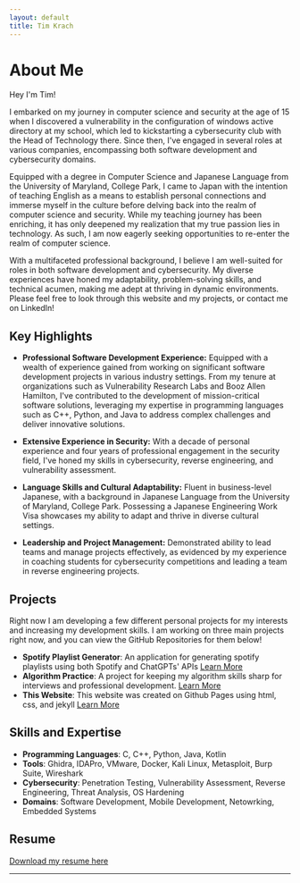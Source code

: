 ```yaml
---
layout: default
title: Tim Krach
---
```


# About Me

Hey I'm Tim!

I embarked on my journey in computer science and security at the age of 15 when I discovered a vulnerability in the configuration of windows active directory at my school, which led to kickstarting a cybersecurity club with the Head of Technology there. Since then, I've engaged in several roles at various companies, encompassing both software development and cybersecurity domains.

Equipped with a degree in Computer Science and Japanese Language from the University of Maryland, College Park, I came to Japan with the intention of teaching English as a means to establish personal connections and immerse myself in the culture before delving back into the realm of computer science and security. While my teaching journey has been enriching, it has only deepened my realization that my true passion lies in technology.  As such, I am now eagerly seeking opportunities to re-enter the realm of computer science.

With a multifaceted professional background, I believe I am well-suited for roles in both software development and cybersecurity. My diverse experiences have honed my adaptability, problem-solving skills, and technical acumen, making me adept at thriving in dynamic environments. Please feel free to look through this website and my projects, or contact me on LinkedIn!

## Key Highlights
- **Professional Software Development Experience:** Equipped with a wealth of experience gained from working on significant software development projects in various industry settings. From my tenure at organizations such as Vulnerability Research Labs and Booz Allen Hamilton, I've contributed to the development of mission-critical software solutions, leveraging my expertise in programming languages such as C++, Python, and Java to address complex challenges and deliver innovative solutions.
  
- **Extensive Experience in Security:** With a decade of personal experience and four years of professional engagement in the security field, I've honed my skills in cybersecurity, reverse engineering, and vulnerability assessment.
  
- **Language Skills and Cultural Adaptability:** Fluent in business-level Japanese, with a background in Japanese Language from the University of Maryland, College Park. Possessing a Japanese Engineering Work Visa showcases my ability to adapt and thrive in diverse cultural settings.
  
- **Leadership and Project Management:** Demonstrated ability to lead teams and manage projects effectively, as evidenced by my experience in coaching students for cybersecurity competitions and leading a team in reverse engineering projects.
  
## Projects
Right now I am developing a few different personal projects for my interests and increasing my development skills. I am working on three main projects right now, and you can view the GitHub Repositories for them below!
- **Spotify Playlist Generator**: An application for generating spotify playlists using both Spotify and ChatGPTs' APIs [Learn More](https://github.com/tkrach/SpotifyRecommendations)
- **Algorithm Practice**: A project for keeping my algorithm skills sharp for interviews and professional development. [Learn More](https://github.com/tkrach/codingPractice)
- **This Website**: This website was created on Github Pages using html, css, and jekyll [Learn More](https://github.com/tkrach/tkrach.github.io)


## Skills and Expertise
- **Programming Languages**: C, C++, Python, Java, Kotlin
- **Tools**: Ghidra, IDAPro, VMware, Docker, Kali Linux, Metasploit, Burp Suite, Wireshark
- **Cybersecurity**: Penetration Testing, Vulnerability Assessment, Reverse Engineering, Threat Analysis, OS Hardening
- **Domains**: Software Development, Mobile Development, Netowrking, Embedded Systems

## Resume
[Download my resume here](https://github.com/yourusername/yourrepository/raw/main/resume/ResumeEn.pdf)

---
